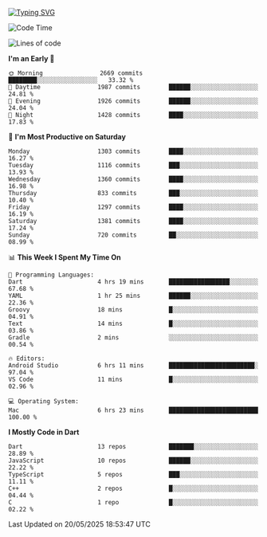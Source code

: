 
<a href="https://git.io/typing-svg"><img src="https://readme-typing-svg.demolab.com?font=Source+Code+Pro&pause=1000&random=false&width=435&lines=Hey+%F0%9F%A5%B6+iam+Yaskraz" alt="Typing SVG" /></a>
<!--START_SECTION:waka-->
![Code Time](http://img.shields.io/badge/Code%20Time-1%2C114%20hrs%2011%20mins-blue)

![Lines of code](https://img.shields.io/badge/From%20Hello%20World%20I%27ve%20Written-5.0%20million%20lines%20of%20code-blue)

**I'm an Early 🐤** 

```text
🌞 Morning                2669 commits        ████████░░░░░░░░░░░░░░░░░   33.32 % 
🌆 Daytime                1987 commits        ██████░░░░░░░░░░░░░░░░░░░   24.81 % 
🌃 Evening                1926 commits        ██████░░░░░░░░░░░░░░░░░░░   24.04 % 
🌙 Night                  1428 commits        ████░░░░░░░░░░░░░░░░░░░░░   17.83 % 
```
📅 **I'm Most Productive on Saturday** 

```text
Monday                   1303 commits        ████░░░░░░░░░░░░░░░░░░░░░   16.27 % 
Tuesday                  1116 commits        ███░░░░░░░░░░░░░░░░░░░░░░   13.93 % 
Wednesday                1360 commits        ████░░░░░░░░░░░░░░░░░░░░░   16.98 % 
Thursday                 833 commits         ███░░░░░░░░░░░░░░░░░░░░░░   10.40 % 
Friday                   1297 commits        ████░░░░░░░░░░░░░░░░░░░░░   16.19 % 
Saturday                 1381 commits        ████░░░░░░░░░░░░░░░░░░░░░   17.24 % 
Sunday                   720 commits         ██░░░░░░░░░░░░░░░░░░░░░░░   08.99 % 
```


📊 **This Week I Spent My Time On** 

```text
💬 Programming Languages: 
Dart                     4 hrs 19 mins       █████████████████░░░░░░░░   67.68 % 
YAML                     1 hr 25 mins        ██████░░░░░░░░░░░░░░░░░░░   22.36 % 
Groovy                   18 mins             █░░░░░░░░░░░░░░░░░░░░░░░░   04.91 % 
Text                     14 mins             █░░░░░░░░░░░░░░░░░░░░░░░░   03.86 % 
Gradle                   2 mins              ░░░░░░░░░░░░░░░░░░░░░░░░░   00.54 % 

🔥 Editors: 
Android Studio           6 hrs 11 mins       ████████████████████████░   97.04 % 
VS Code                  11 mins             █░░░░░░░░░░░░░░░░░░░░░░░░   02.96 % 

💻 Operating System: 
Mac                      6 hrs 23 mins       █████████████████████████   100.00 % 
```

**I Mostly Code in Dart** 

```text
Dart                     13 repos            ███████░░░░░░░░░░░░░░░░░░   28.89 % 
JavaScript               10 repos            ██████░░░░░░░░░░░░░░░░░░░   22.22 % 
TypeScript               5 repos             ███░░░░░░░░░░░░░░░░░░░░░░   11.11 % 
C++                      2 repos             █░░░░░░░░░░░░░░░░░░░░░░░░   04.44 % 
C                        1 repo              █░░░░░░░░░░░░░░░░░░░░░░░░   02.22 % 
```




 Last Updated on 20/05/2025 18:53:47 UTC
<!--END_SECTION:waka-->
